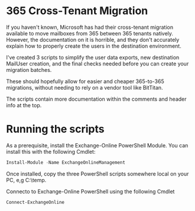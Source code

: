 # 365 Cross-Tenant Migration

If you haven't known, Microsoft has had their cross-tenant migration available to move mailboxes from 365 between 365 tenants natively. However, the documentation on it is horrible, and they don't accurately explain how to properly create the users in the destination environment.

I've created 3 scripts to simplify the user data exports, new destination MailUser creation, and the final checks needed before you can create your migration batches.

These should hopefully allow for easier and cheaper 365-to-365 migrations, without needing to rely on a vendor tool like BitTitan.

The scripts contain more documentation within the comments and header info at the top.

# Running the scripts

As a prerequisite, install the Exchange-Online PowerShell Module. You can install this with the following Cmdlet:

```PowerShell
Install-Module -Name ExchangeOnlineManagement
```

Once installed, copy the three PowerShell scripts somewhere local on your PC, e,g C:\temp.

Connecto to Exchange-Online PowerShell using the following Cmdlet
```PowerShell
Connect-ExchangeOnline
```
